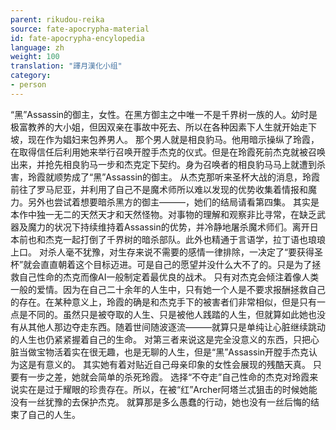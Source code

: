 ```yaml
---
parent: rikudou-reika
source: fate-apocrypha-material
id: fate-apocrypha-encylopedia
language: zh
weight: 100
translation: "譯月漢化小组"
category:
- person
---
```


“黑”Assassin的御主，女性。在黑方御主之中唯一不是千界树一族的人。幼时是极富教养的大小姐，但因双亲在事故中死去、所以在各种因素下人生就开始走下坡，现在作为娼妇来包养男人。
那个男人就是相良豹马。他用暗示操纵了玲霞，在取得信任后利用她来举行召唤开膛手杰克的仪式。但是在玲霞死前杰克就被召唤出来，并抢先相良豹马一步和杰克定下契约。身为召唤者的相良豹马马上就遭到杀害，玲霞就顺势成了“黑”Assassin的御主。
从杰克那听来圣杯大战的消息，玲霞前往了罗马尼亚，并利用了自己不是魔术师所以难以发现的优势收集着情报和魔力。另外也尝试着想要暗杀黑方的御主―――，她们的结局请看第四集。
其实是本作中独一无二的天然天才和天然怪物。对事物的理解和观察非比寻常，在缺乏武器及魔力的状况下持续维持着Assassin的优势，并冷静地屠杀魔术师们。离开日本前也和杰克一起打倒了千界树的暗杀部队。此外也精通于言语学，拉丁语也琅琅上口。
对杀人毫不犹豫，对生存来说不需要的感情一律排除，一决定了“要获得圣杯”就会直直朝着这个目标迈进。可是自己的愿望并没什么大不了的。只是为了拯救自己性命的杰克而像AI一般制定着最优良的战术。
只有对杰克会倾注着像人类一般的爱情。因为在自己二十余年的人生中，只有她一个人是不要求报酬拯救自己的存在。在某种意义上，玲霞的确是和杰克手下的被害者们非常相似，但是只有一点是不同的。虽然只是被夺取的人生、只是被他人践踏的人生，但就算如此她也没有从其他人那边夺走东西。随着世间随波逐流―――就算只是单纯让心脏继续跳动的人生也仍紧紧握着自己的生命。
对第三者来说这是完全没意义的东西，只把心脏当做宝物活着实在很无趣，也是无聊的人生，但是“黑”Assassin开膛手杰克认为这是有意义的。
其实她有着对贴近自己母亲印象的女性会展现的残酷天真。
只要有一步之差，她就会简单的杀死玲霞。
选择“不夺走”自己性命的杰克对玲霞来说实在是过于耀眼的珍贵存在。所以，在被“红”Archer阿塔兰忒狙击的时候她能没有一丝犹豫的去保护杰克。
就算那是多么愚蠢的行动，她也没有一丝后悔的结束了自己的人生。
